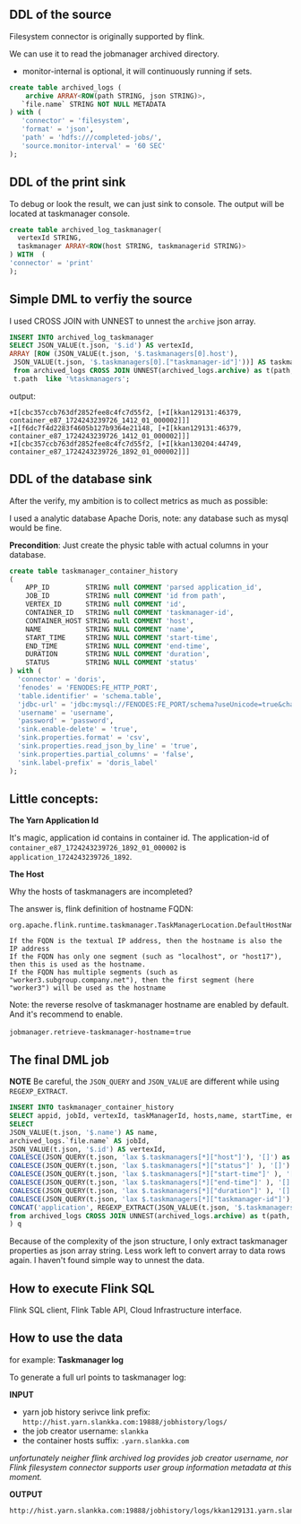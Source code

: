 ## DDL of the source

Filesystem connector is originally supported by flink.

We can use it to read the jobmanager archived directory.

* monitor-internal is optional, it will continuously running if sets.

```SQL
create table archived_logs (
    archive ARRAY<ROW(path STRING, json STRING)>,
   `file.name` STRING NOT NULL METADATA
) with (
   'connector' = 'filesystem',
   'format' = 'json',
   'path' = 'hdfs:///completed-jobs/',
   'source.monitor-interval' = '60 SEC'
);
```

## DDL of the print sink

To debug or look the result, we can just sink to console. The output will be located at taskmanager console. 

```SQL
create table archived_log_taskmanager(
  vertexId STRING,
  taskmanager ARRAY<ROW(host STRING, taskmanagerid STRING)>
) WITH  (
'connector' = 'print'
);
```

## Simple DML to verfiy the source
I used CROSS JOIN with UNNEST to unnest the `archive` json array.

```SQL
INSERT INTO archived_log_taskmanager
SELECT JSON_VALUE(t.json, '$.id') AS vertexId, 
ARRAY [ROW (JSON_VALUE(t.json, '$.taskmanagers[0].host'),
 JSON_VALUE(t.json, '$.taskmanagers[0].["taskmanager-id"]'))] AS taskmanager
 from archived_logs CROSS JOIN UNNEST(archived_logs.archive) as t(path, json) where
 t.path  like '%taskmanagers';
```

output:
```
+I[cbc357ccb763df2852fee8c4fc7d55f2, [+I[kkan129131:46379, container_e87_1724243239726_1412_01_000002]]]
+I[f6dc7f4d2283f4605b127b9364e21148, [+I[kkan129131:46379, container_e87_1724243239726_1412_01_000002]]]
+I[cbc357ccb763df2852fee8c4fc7d55f2, [+I[kkan130204:44749, container_e87_1724243239726_1892_01_000002]]]
```

## DDL of the database sink
After the verify, my ambition is to collect metrics as much as possible:

I used a analytic database Apache Doris, note: any database such as mysql would be fine.

**Precondition**: Just create the physic table with actual columns in your database.

```SQL
create table taskmanager_container_history
(
    APP_ID         STRING null COMMENT 'parsed application_id',
    JOB_ID         STRING null COMMENT 'id from path',
    VERTEX_ID      STRING null COMMENT 'id',
    CONTAINER_ID   STRING null COMMENT 'taskmanager-id',
    CONTAINER_HOST STRING null COMMENT 'host',
    NAME           STRING NULL COMMENT 'name',
    START_TIME     STRING NULL COMMENT 'start-time',
    END_TIME       STRING NULL COMMENT 'end-time',
    DURATION       STRING NULL COMMENT 'duration',
    STATUS         STRING NULL COMMENT 'status'
) with (
  'connector' = 'doris',
  'fenodes' = 'FENODES:FE_HTTP_PORT',
  'table.identifier' = 'schema.table',
  'jdbc-url' = 'jdbc:mysql://FENODES:FE_PORT/schema?useUnicode=true&characterEncoding=UTF8',
  'username' = 'username',
  'password' = 'password',
  'sink.enable-delete' = 'true',
  'sink.properties.format' = 'csv',
  'sink.properties.read_json_by_line' = 'true',
  'sink.properties.partial_columns' = 'false',
  'sink.label-prefix' = 'doris_label'
);
```

## Little concepts:

**The Yarn Application Id**

It's magic, application id contains in container id.
The application-id of `container_e87_1724243239726_1892_01_000002` is `application_1724243239726_1892`.

**The Host**

Why the hosts of taskmanagers are incompleted?

The answer is, flink definition of hostname FQDN:

```
org.apache.flink.runtime.taskmanager.TaskManagerLocation.DefaultHostNameSupplier#getHostName

If the FQDN is the textual IP address, then the hostname is also the IP address
If the FQDN has only one segment (such as "localhost", or "host17"), then this is used as the hostname.
If the FQDN has multiple segments (such as "worker3.subgroup.company.net"), then the first segment (here "worker3") will be used as the hostname
```

Note: the reverse resolve of taskmanager hostname are enabled by default. And it's recommend to enable.

`jobmanager.retrieve-taskmanager-hostname`=`true`

## The final DML job

**NOTE**
Be careful, the `JSON_QUERY` and `JSON_VALUE` are different while using `REGEXP_EXTRACT`.

```SQL
INSERT INTO taskmanager_container_history
SELECT appid, jobId, vertexId, taskManagerId, hosts,name, startTime, endtime, duration, status from (
SELECT 
JSON_VALUE(t.json, '$.name') AS name,
archived_logs.`file.name` AS jobId,
JSON_VALUE(t.json, '$.id') AS vertexId, 
COALESCE(JSON_QUERY(t.json, 'lax $.taskmanagers[*]["host"]'), '[]') as hosts,
COALESCE(JSON_QUERY(t.json, 'lax $.taskmanagers[*]["status"]' ), '[]') as status,
COALESCE(JSON_QUERY(t.json, 'lax $.taskmanagers[*]["start-time"]' ), '[]') as startTime,
COALESCE(JSON_QUERY(t.json, 'lax $.taskmanagers[*]["end-time"]' ), '[]') as endtime,
COALESCE(JSON_QUERY(t.json, 'lax $.taskmanagers[*]["duration"]' ), '[]')  as duration,
COALESCE(JSON_QUERY(t.json, 'lax $.taskmanagers[*]["taskmanager-id"]'), '[]') as taskManagerId,
CONCAT('application', REGEXP_EXTRACT(JSON_VALUE(t.json, '$.taskmanagers[0]["taskmanager-id"]'), 'container_\w+(_\d+_\d+)_\d+_\d+', 1)) as appid
from archived_logs CROSS JOIN UNNEST(archived_logs.archive) as t(path, json)  where t.path like '%taskmanagers'
) q

```

Because of the complexity of the json structure, I only extract taskmanager properties as json array string.
Less work left to convert array to data rows again. I haven't found simple way to unnest the data.

## How to execute Flink SQL
Flink SQL client, Flink Table API, Cloud Infrastructure interface.

## How to use the data

for example:
**Taskmanager log**

To generate a full url points to taskmanager log:

**INPUT**
* yarn job history serivce link prefix: `http://hist.yarn.slankka.com:19888/jobhistory/logs/`
* the job creator username: `slankka`
* the container hosts suffix: `.yarn.slankka.com`

*unfortunately neigher flink archived log provides job creator username, nor Flink filesystem connector supports user group information metadata at this moment.*

**OUTPUT**
```
http://hist.yarn.slankka.com:19888/jobhistory/logs/kkan129131.yarn.slankka.com:46379/container_e87_1724243239726_1412_01_000002/container_e87_1724243239726_1412_01_000002/slankka
```





